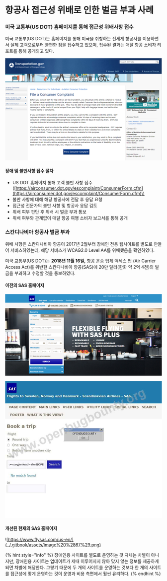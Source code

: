 # 항공사 접근성 위배로 인한 벌금 부과 사례

### 미국 교통부\(US DOT\) 홈페이지를 통해 접근성 위배사항 접수 

미국 교통부\(US DOT\)는 홈페이지를 통해 미국을 취항하는 전세계 항공사를 이용하면서 실제 고객으로부터 불편한 점을 접수하고 있으며, 접수된 결과는 매달 항공 소비자 리포트를 통해 공개되고 있다.

![&#xBBF8;&#xAD6D; &#xAD50;&#xD1B5;&#xBD80; &#xBD88;&#xB9CC;&#xC0AC;&#xD56D; &#xC811;&#xC218; &#xD398;&#xC774;&#xC9C0;](../.gitbook/assets/image%20%2814%29.png)

#### 장애 및 불만사항 접수 절차 

* US DOT 홈페이지 통해 고객 불만 사항 접수 \([https://airconsumer.dot.gov/escomplaint/ConsumerForm.cfm](https://airconsumer.dot.gov/escomplaint/ConsumerForm.cfm)\)
* 불만 사항에 대해 해당 항공사에 전달 후 응답 요청
* 접근성 전문가의 불만 사항 및 항공사 응답 검토
* 위배 여부 판단 후 위배 시 벌금 부과 통보
* 위배 여부와 관계없이 매달 항공 여행 소비자 보고서를 통해 공개 

### 스칸디나비아 항공사 벌금 부과 

위배 사항은 스칸디나비아 항공이 2017년 2월부터 장애인 전용 웹사이트를 별도로 만들어 서비스하였는데, 해당 서비스가 WCAG2.0 Level AA를 위배했음을 확인하였다.

미국 교통부\(US DOT\)는 **2018년 11월 16일,** 항공 운송 업체 액세스 법 \(Air Carrier Access Act\)를 위반한 스칸디나비아 항공\(SAS\)에 20만 달러\(한화 약 2억 4천\)의 벌금을 부과하고 수정할 것을 통보하였다.

#### 이전의 SAS 홈페이지

![](../.gitbook/assets/image%20%2824%29.png)

![](../.gitbook/assets/image%20%2842%29.png)

#### 개선된 현재의 SAS 홈페이지

![https://www.flysas.com/us-en/](../.gitbook/assets/image%20%2867%29.png)

{% hint style="info" %}
장애인용 사이트를 별도로 운영하는 것 자체는 차별이 아니지만, 장애인용 사이트는 업데이트가 제때 이루어지지 않아 맞지 않는 정보를 제공하게 되면 차별에 해당한다. 그렇기 때문에 두 개의 사이트를 운영하는 것보다 한 개의 사이트를 접근성에 맞게 운영하는 것이 운영과 비용 측면에서 훨씬 유리하다.
{% endhint %}

